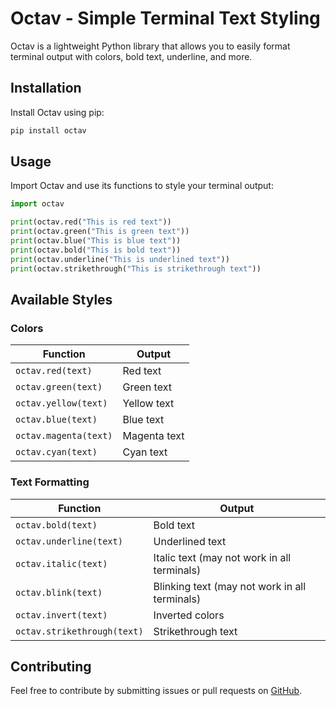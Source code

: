 # Octav - Simple Terminal Text Styling

Octav is a lightweight Python library that allows you to easily format terminal output with colors, bold text, underline, and more.

## Installation

Install Octav using pip:

```sh
pip install octav
```

## Usage

Import Octav and use its functions to style your terminal output:

```python
import octav

print(octav.red("This is red text"))
print(octav.green("This is green text"))
print(octav.blue("This is blue text"))
print(octav.bold("This is bold text"))
print(octav.underline("This is underlined text"))
print(octav.strikethrough("This is strikethrough text"))
```

## Available Styles

### Colors
| Function    | Output  |
|------------|---------|
| `octav.red(text)` | Red text |
| `octav.green(text)` | Green text |
| `octav.yellow(text)` | Yellow text |
| `octav.blue(text)` | Blue text |
| `octav.magenta(text)` | Magenta text |
| `octav.cyan(text)` | Cyan text |

### Text Formatting
| Function    | Output  |
|------------|---------|
| `octav.bold(text)` | Bold text |
| `octav.underline(text)` | Underlined text |
| `octav.italic(text)` | Italic text (may not work in all terminals) |
| `octav.blink(text)` | Blinking text (may not work in all terminals) |
| `octav.invert(text)` | Inverted colors |
| `octav.strikethrough(text)` | Strikethrough text |

## Contributing

Feel free to contribute by submitting issues or pull requests on [GitHub](https://github.com/0c1av/library_octav).

